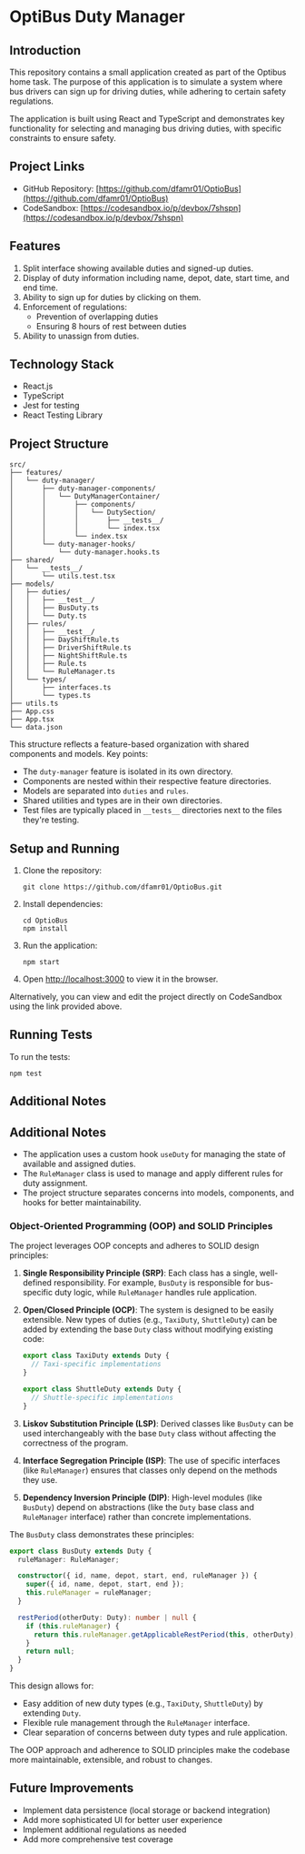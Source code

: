 # OptiBus Duty Manager

## Introduction
This repository contains a small application created as part of the Optibus home task. The purpose of this application is to simulate a system where bus drivers can sign up for driving duties, while adhering to certain safety regulations.

The application is built using React and TypeScript and demonstrates key functionality for selecting and managing bus driving duties, with specific constraints to ensure safety.

## Project Links

- GitHub Repository: [https://github.com/dfamr01/OptioBus](https://github.com/dfamr01/OptioBus)
- CodeSandbox: [https://codesandbox.io/p/devbox/7shspn](https://codesandbox.io/p/devbox/7shspn)

## Features

1. Split interface showing available duties and signed-up duties.
2. Display of duty information including name, depot, date, start time, and end time.
3. Ability to sign up for duties by clicking on them.
4. Enforcement of regulations:
   - Prevention of overlapping duties
   - Ensuring 8 hours of rest between duties
5. Ability to unassign from duties.

## Technology Stack

- React.js
- TypeScript
- Jest for testing
- React Testing Library

## Project Structure

```
src/
├── features/
│   └── duty-manager/
│       ├── duty-manager-components/
│       │   └── DutyManagerContainer/
│       │       ├── components/
│       │       │   └── DutySection/
│       │       │       ├── __tests__/
│       │       │       └── index.tsx
│       │       └── index.tsx
│       └── duty-manager-hooks/
│           └── duty-manager.hooks.ts
├── shared/
│   └── __tests__/
│       └── utils.test.tsx
├── models/
│   ├── duties/
│   │   ├── __test__/
│   │   ├── BusDuty.ts
│   │   └── Duty.ts
│   ├── rules/
│   │   ├── __test__/
│   │   ├── DayShiftRule.ts
│   │   ├── DriverShiftRule.ts
│   │   ├── NightShiftRule.ts
│   │   ├── Rule.ts
│   │   └── RuleManager.ts
│   └── types/
│       ├── interfaces.ts
│       └── types.ts
├── utils.ts
├── App.css
├── App.tsx
└── data.json
```

This structure reflects a feature-based organization with shared components and models. Key points:

- The `duty-manager` feature is isolated in its own directory.
- Components are nested within their respective feature directories.
- Models are separated into `duties` and `rules`.
- Shared utilities and types are in their own directories.
- Test files are typically placed in `__tests__` directories next to the files they're testing.

## Setup and Running

1. Clone the repository:
   ```
   git clone https://github.com/dfamr01/OptioBus.git
   ```

2. Install dependencies:
   ```
   cd OptioBus
   npm install
   ```

3. Run the application:
   ```
   npm start
   ```

4. Open [http://localhost:3000](http://localhost:3000) to view it in the browser.

Alternatively, you can view and edit the project directly on CodeSandbox using the link provided above.

## Running Tests

To run the tests:

```
npm test
```

## Additional Notes

## Additional Notes

- The application uses a custom hook `useDuty` for managing the state of available and assigned duties.
- The `RuleManager` class is used to manage and apply different rules for duty assignment.
- The project structure separates concerns into models, components, and hooks for better maintainability.

### Object-Oriented Programming (OOP) and SOLID Principles

The project leverages OOP concepts and adheres to SOLID design principles:

1. **Single Responsibility Principle (SRP)**: Each class has a single, well-defined responsibility. For example, `BusDuty` is responsible for bus-specific duty logic, while `RuleManager` handles rule application.

2. **Open/Closed Principle (OCP)**: The system is designed to be easily extensible. New types of duties (e.g., `TaxiDuty`, `ShuttleDuty`) can be added by extending the base `Duty` class without modifying existing code:

   ```typescript
   export class TaxiDuty extends Duty {
     // Taxi-specific implementations
   }

   export class ShuttleDuty extends Duty {
     // Shuttle-specific implementations
   }
   ```

3. **Liskov Substitution Principle (LSP)**: Derived classes like `BusDuty` can be used interchangeably with the base `Duty` class without affecting the correctness of the program.

4. **Interface Segregation Principle (ISP)**: The use of specific interfaces (like `RuleManager`) ensures that classes only depend on the methods they use.

5. **Dependency Inversion Principle (DIP)**: High-level modules (like `BusDuty`) depend on abstractions (like the `Duty` base class and `RuleManager` interface) rather than concrete implementations.

The `BusDuty` class demonstrates these principles:

```typescript
export class BusDuty extends Duty {
  ruleManager: RuleManager;

  constructor({ id, name, depot, start, end, ruleManager }) {
    super({ id, name, depot, start, end });
    this.ruleManager = ruleManager;
  }

  restPeriod(otherDuty: Duty): number | null {
    if (this.ruleManager) {
      return this.ruleManager.getApplicableRestPeriod(this, otherDuty);
    }
    return null;
  }
}
```

This design allows for:
- Easy addition of new duty types (e.g., `TaxiDuty`, `ShuttleDuty`) by extending `Duty`.
- Flexible rule management through the `RuleManager` interface.
- Clear separation of concerns between duty types and rule application.

The OOP approach and adherence to SOLID principles make the codebase more maintainable, extensible, and robust to changes.

## Future Improvements

- Implement data persistence (local storage or backend integration)
- Add more sophisticated UI for better user experience
- Implement additional regulations as needed
- Add more comprehensive test coverage
